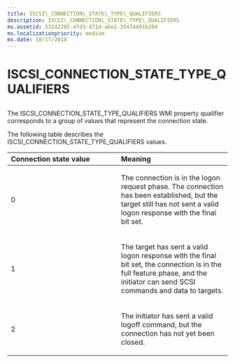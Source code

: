 ```yaml
---
title: ISCSI\_CONNECTION\_STATE\_TYPE\_QUALIFIERS
description: ISCSI\_CONNECTION\_STATE\_TYPE\_QUALIFIERS
ms.assetid: 53242205-4fd3-471d-abe2-35474491b29d
ms.localizationpriority: medium
ms.date: 10/17/2018
---
```


# ISCSI\_CONNECTION\_STATE\_TYPE\_QUALIFIERS


## <span id="ddk_iscsi_connection_state_type_qualifiers_kr"></span><span id="DDK_ISCSI_CONNECTION_STATE_TYPE_QUALIFIERS_KR"></span>


The ISCSI\_CONNECTION\_STATE\_TYPE\_QUALIFIERS WMI property qualifier corresponds to a group of values that represent the connection state.

The following table describes the ISCSI\_CONNECTION\_STATE\_TYPE\_QUALIFIERS values.

<table>
<colgroup>
<col width="50%" />
<col width="50%" />
</colgroup>
<thead>
<tr class="header">
<th align="left">Connection state value</th>
<th align="left">Meaning</th>
</tr>
</thead>
<tbody>
<tr class="odd">
<td align="left"><p>0</p></td>
<td align="left"><p>The connection is in the logon request phase. The connection has been established, but the target still has not sent a valid logon response with the final bit set.</p></td>
</tr>
<tr class="even">
<td align="left"><p>1</p></td>
<td align="left"><p>The target has sent a valid logon response with the final bit set, the connection is in the full feature phase, and the initiator can send SCSI commands and data to targets.</p></td>
</tr>
<tr class="odd">
<td align="left"><p>2</p></td>
<td align="left"><p>The initiator has sent a valid logoff command, but the connection has not yet been closed.</p></td>
</tr>
</tbody>
</table>

 

 

 





